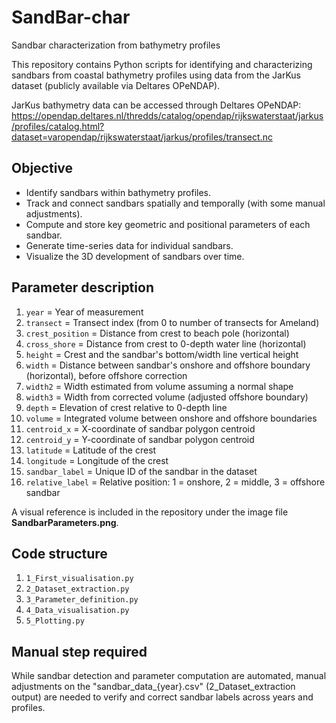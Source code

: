 # SandBar-char
Sandbar characterization from bathymetry profiles

This repository contains Python scripts for identifying and characterizing sandbars from coastal bathymetry profiles using data from the JarKus dataset (publicly available via Deltares OPeNDAP).

JarKus bathymetry data can be accessed through Deltares OPeNDAP:  
https://opendap.deltares.nl/thredds/catalog/opendap/rijkswaterstaat/jarkus/profiles/catalog.html?dataset=varopendap/rijkswaterstaat/jarkus/profiles/transect.nc

## Objective

- Identify sandbars within bathymetry profiles.  
- Track and connect sandbars spatially and temporally (with some manual adjustments).  
- Compute and store key geometric and positional parameters of each sandbar.  
- Generate time-series data for individual sandbars.  
- Visualize the 3D development of sandbars over time.

## Parameter description

1. `year`            = Year of measurement  
2. `transect`        = Transect index (from 0 to number of transects for Ameland)  
3. `crest_position`  = Distance from crest to beach pole (horizontal)  
4. `cross_shore`     = Distance from crest to 0-depth water line (horizontal)  
5. `height`          = Crest and the sandbar's bottom/width line vertical height  
6. `width`           = Distance between sandbar's onshore and offshore boundary (horizontal), before offshore correction  
7. `width2`          = Width estimated from volume assuming a normal shape  
8. `width3`          = Width from corrected volume (adjusted offshore boundary)  
9. `depth`           = Elevation of crest relative to 0-depth line  
10. `volume`         = Integrated volume between onshore and offshore boundaries  
11. `centroid_x`     = X-coordinate of sandbar polygon centroid  
12. `centroid_y`     = Y-coordinate of sandbar polygon centroid  
13. `latitude`       = Latitude of the crest  
14. `longitude`      = Longitude of the crest  
15. `sandbar_label`  = Unique ID of the sandbar in the dataset  
16. `relative_label` = Relative position: 1 = onshore, 2 = middle, 3 = offshore sandbar  

A visual reference is included in the repository under the image file **SandbarParameters.png**.

## Code structure

1. `1_First_visualisation.py`  
2. `2_Dataset_extraction.py`  
3. `3_Parameter_definition.py`  
4. `4_Data_visualisation.py`  
5. `5_Plotting.py`

## Manual step required

While sandbar detection and parameter computation are automated, manual adjustments on the "sandbar_data_{year}.csv" (2_Dataset_extraction output) are needed to verify and correct sandbar labels across years and profiles.